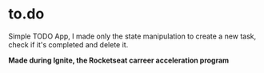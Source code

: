 # to.do
Simple TODO App, I made only the state manipulation to create a new task, check if it's completed and delete it.

<strong>Made during Ignite, the Rocketseat carreer acceleration program</strong>
